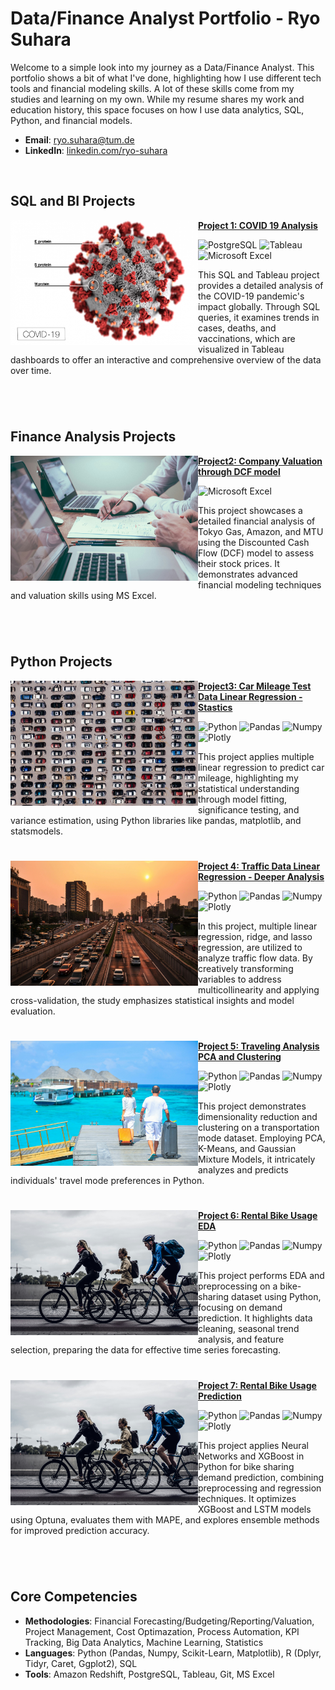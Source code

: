 # Data/Finance Analyst Portfolio - Ryo Suhara
Welcome to a simple look into my journey as a Data/Finance Analyst. This portfolio shows a bit of what I've done, highlighting how I use different tech tools and financial modeling skills. A lot of these skills come from my studies and learning on my own. While my resume shares my work and education history, this space focuses on how I use data analytics, SQL, Python, and financial models. 

- **Email**: [ryo.suhara@tum.de](ryo.suhara@tum.de)
- **LinkedIn**: [linkedin.com/ryo-suhara](https://www.linkedin.com/in/ryo-suhara-03a945161/)

<br />

## SQL and BI Projects

<img align="left" width="300" height="200" src="https://github.com/suharar/Data_Analysis/blob/master/__private/covid19_2.png"> **[Project 1: COVID 19 Analysis](https://github.com/suharar/Data_Analysis/tree/master/Project1_COVID19Analysis_SQL%26Tableau)**

![PostgreSQL](https://img.shields.io/badge/PostgreSQL-316192?style=for-the-badge&logo=postgresql&logoColor=white)
![Tableau](https://img.shields.io/badge/Tableau-E97627?style=for-the-badge&logo=Tableau&logoColor=white)
![Microsoft Excel](https://img.shields.io/badge/Microsoft_Excel-217346?style=for-the-badge&logo=microsoft-excel&logoColor=white)
<br>

This SQL and Tableau project provides a detailed analysis of the COVID-19 pandemic's impact globally. Through SQL queries, it examines trends in cases, deaths, and vaccinations, which are visualized in Tableau dashboards to offer an interactive and comprehensive overview of the data over time.

#

<br />


## Finance Analysis Projects

<img align="left" width="300" height="200" src="https://github.com/suharar/Data_Analysis/blob/master/__private/FinanceValuation.jpg"> **[Project2: Company Valuation through DCF model](https://github.com/suharar/Data_Analysis/tree/master/Project2_FinanceValuation_Excel-Modeling)**

![Microsoft Excel](https://img.shields.io/badge/Microsoft_Excel-217346?style=for-the-badge&logo=microsoft-excel&logoColor=white)
<br>

This project showcases a detailed financial analysis of Tokyo Gas, Amazon, and MTU using the Discounted Cash Flow (DCF) model to assess their stock prices. It demonstrates advanced financial modeling techniques and valuation skills using MS Excel.

#

<br />

## Python Projects

<img align="left" width="300" height="200" src="https://github.com/suharar/Data_Analysis/blob/master/__private/carMileageTest.jpg"> **[Project3: Car Mileage Test Data Linear Regression - Stastics](https://github.com/suharar/Data_Analysis/tree/master/Project3_CarMileageTest_Python-Statistics)**

![Python](https://img.shields.io/badge/Python-FFD43B?style=for-the-badge&logo=python&logoColor=blue)
![Pandas](https://img.shields.io/badge/Pandas-2C2D72?style=for-the-badge&logo=pandas&logoColor=white)
![Numpy](https://img.shields.io/badge/Numpy-777BB4?style=for-the-badge&logo=numpy&logoColor=white)
![Plotly](https://img.shields.io/badge/Plotly-239120?style=for-the-badge&logo=plotly&logoColor=white)
<br>

This project applies multiple linear regression to predict car mileage, highlighting my statistical understanding through model fitting, significance testing, and variance estimation, using Python libraries like pandas, matplotlib, and statsmodels.

#

<img align="left" width="300" height="200" src="https://github.com/suharar/Data_Analysis/blob/master/__private/traffic.jpg"> **[Project 4: Traffic Data Linear Regression - Deeper Analysis](https://github.com/suharar/Data_Analysis/tree/master/Project4_Traffic_Python-LinearRegression)**

![Python](https://img.shields.io/badge/Python-FFD43B?style=for-the-badge&logo=python&logoColor=blue)
![Pandas](https://img.shields.io/badge/Pandas-2C2D72?style=for-the-badge&logo=pandas&logoColor=white)
![Numpy](https://img.shields.io/badge/Numpy-777BB4?style=for-the-badge&logo=numpy&logoColor=white)
![Plotly](https://img.shields.io/badge/Plotly-239120?style=for-the-badge&logo=plotly&logoColor=white)
<br>

In this project, multiple linear regression, ridge, and lasso regression, are utilized to analyze traffic flow data. By creatively transforming variables to address multicollinearity and applying cross-validation, the study emphasizes statistical insights and model evaluation.

#

<img align="left" width="300" height="200" src="https://github.com/suharar/Data_Analysis/blob/master/__private/vacation.jpg"> **[Project 5: Traveling Analysis PCA and Clustering](https://github.com/suharar/Data_Analysis/tree/master/Project5_Traveling_Python-PCA%26Clustering)**

![Python](https://img.shields.io/badge/Python-FFD43B?style=for-the-badge&logo=python&logoColor=blue)
![Pandas](https://img.shields.io/badge/Pandas-2C2D72?style=for-the-badge&logo=pandas&logoColor=white)
![Numpy](https://img.shields.io/badge/Numpy-777BB4?style=for-the-badge&logo=numpy&logoColor=white)
![Plotly](https://img.shields.io/badge/Plotly-239120?style=for-the-badge&logo=plotly&logoColor=white)
<br>

This project demonstrates dimensionality reduction and clustering on a transportation mode dataset. Employing PCA, K-Means, and Gaussian Mixture Models, it intricately analyzes and predicts individuals' travel mode preferences in Python.

#

<img align="left" width="300" height="200" src="https://github.com/suharar/Data_Analysis/blob/master/__private/bicycle.jpg"> **[Project 6: Rental Bike Usage EDA](https://github.com/suharar/Data_Analysis/tree/master/Project6_Bike_Python-EDA%26PreProcessing)**

![Python](https://img.shields.io/badge/Python-FFD43B?style=for-the-badge&logo=python&logoColor=blue)
![Pandas](https://img.shields.io/badge/Pandas-2C2D72?style=for-the-badge&logo=pandas&logoColor=white)
![Numpy](https://img.shields.io/badge/Numpy-777BB4?style=for-the-badge&logo=numpy&logoColor=white)
![Plotly](https://img.shields.io/badge/Plotly-239120?style=for-the-badge&logo=plotly&logoColor=white)
<br>

This project performs EDA and preprocessing on a bike-sharing dataset using Python, focusing on demand prediction. It highlights data cleaning, seasonal trend analysis, and feature selection, preparing the data for effective time series forecasting.

#

<img align="left" width="300" height="200" src="https://github.com/suharar/Data_Analysis/blob/master/__private/bicycle.jpg"> **[Project 7: Rental Bike Usage Prediction](https://github.com/suharar/Data_Analysis/tree/master/Project7_Bike_Python-ML(XGB%26NN))**

![Python](https://img.shields.io/badge/Python-FFD43B?style=for-the-badge&logo=python&logoColor=blue)
![Pandas](https://img.shields.io/badge/Pandas-2C2D72?style=for-the-badge&logo=pandas&logoColor=white)
![Numpy](https://img.shields.io/badge/Numpy-777BB4?style=for-the-badge&logo=numpy&logoColor=white)
![Plotly](https://img.shields.io/badge/Plotly-239120?style=for-the-badge&logo=plotly&logoColor=white)
<br>

This project applies Neural Networks and XGBoost in Python for bike sharing demand prediction, combining preprocessing and regression techniques. It optimizes XGBoost and LSTM models using Optuna, evaluates them with MAPE, and explores ensemble methods for improved prediction accuracy.

#

<br />
 

## Core Competencies

- **Methodologies**: Financial Forecasting/Budgeting/Reporting/Valuation, Project Management, Cost Optimazation, Process Automation, KPI Tracking, Big Data Analytics, Machine Learning,  Statistics 
- **Languages**: Python (Pandas, Numpy, Scikit-Learn, Matplotlib), R (Dplyr, Tidyr, Caret, Ggplot2), SQL
- **Tools**: Amazon Redshift, PostgreSQL, Tableau, Git, MS Excel